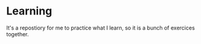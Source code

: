 # Learning
It's a repostiory for me to practice what I learn, so it is a bunch of exercices together.
